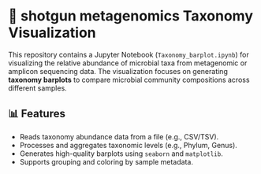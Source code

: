 # 🧬 shotgun metagenomics Taxonomy Visualization 

This repository contains a Jupyter Notebook (`Taxonomy_barplot.ipynb`) for visualizing the relative abundance of microbial taxa from metagenomic or amplicon sequencing data. The visualization focuses on generating **taxonomy barplots** to compare microbial community compositions across different samples.

## 📊 Features

- Reads taxonomy abundance data from a file (e.g., CSV/TSV).
- Processes and aggregates taxonomic levels (e.g., Phylum, Genus).
- Generates high-quality barplots using `seaborn` and `matplotlib`.
- Supports grouping and coloring by sample metadata.

